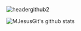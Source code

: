 ![headergithub2](https://user-images.githubusercontent.com/72667996/102693842-c6b27100-421d-11eb-9ee5-6596653474b9.jpg)

![MJesusGit's github stats](https://github-readme-stats.vercel.app/api?username=MJesusGit&theme=midnight-purple&show_icons=true)
